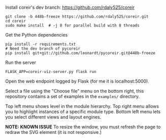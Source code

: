 Install coreir's dev branch: https://github.com/rdaly525/coreir
```
git clone -b 448b-freeze https://github.com/rdaly525/coreir.git
cd coreir
sudo make install  # -j 8 for parallel build with 8 threads
```

Get the Python dependencies
```
pip install -r requirements.txt
# Need the dev branch of pycoreir
pip install git+git://github.com/leonardt/pycoreir.git@448b-freeze
```

Run the server
```
FLASK_APP=coreir-viz-server.py flask run
```

Open the web endpoint logged by Flask (for me it is localhost:5000).

Select a file using the "Choose file" menu on the bottom right, this repository
contains a set of examples in the `examples/` directory.

Top left menu shows level in the module hierarchy. Top right menu allows you to
highlight instances of a specific module type. Bottom left menu lets you select
different views and layout engines.

**NOTE: KNOWN ISSUE** To resize the window, you must refresh the page to redraw the SVG element (it is not responsive.)
